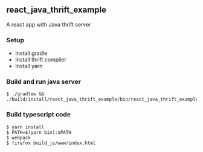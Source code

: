 ## react_java_thrift_example
A react app with Java thrift server

### Setup
- Install gradle
- Install thrift compiler
- Install yarn

### Build and run java server
```
$ ./gradlew && ./build/install/react_java_thrift_example/bin/react_java_thrift_example
```

### Build typescript code
```
$ yarn install
$ PATH=$(yarn bin):$PATH
$ webpack
$ firefox build_js/www/index.html
```
